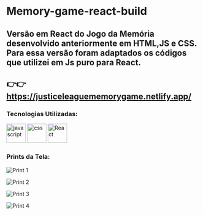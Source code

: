 # Memory-game-react-build

## Versão em React do Jogo da Memória desenvolvido anteriormente em HTML,JS e CSS. <br> Para essa versão foram adaptados os códigos que utilizei em Js puro para React.
## 👉👉 https://justiceleaguememorygame.netlify.app/

### Tecnologias Utilizadas:

<div style="display=inline-block">
<img src="https://cdn.iconscout.com/icon/free/png-256/javascript-2752148-2284965.png" alt="javascript"width="50px" height="50px" >
 <img src="https://cdn.jsdelivr.net/gh/devicons/devicon/icons/css3/css3-original-wordmark.svg" alt="css" width="50px" height="50px" >
  <img src="https://cdn.jsdelivr.net/gh/devicons/devicon/icons/react/react-original-wordmark.svg" alt="React" width="50px" height="50px" >
 </div>

### Prints da Tela:

![Print 1](https://user-images.githubusercontent.com/84424883/136845191-1fceac5b-f335-45e9-9107-b5a0bb44a181.png)<br>

![Print 2](https://user-images.githubusercontent.com/84424883/136845254-ee233f73-b91f-4844-a48c-8c07a8ededbd.png)<br>

![Print 3](https://user-images.githubusercontent.com/84424883/136845270-97d5411e-fdad-4739-804e-c518071f7ead.png)<br>


![Print 4](https://user-images.githubusercontent.com/84424883/136845294-160f77dd-0402-472d-a4b5-bfb801442388.png)

